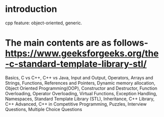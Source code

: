 # introduction
cpp feature: object-oriented, generic.

# The main contents are as follows- https://www.geeksforgeeks.org/the-c-standard-template-library-stl/
Basics, 
C vs C++, 
C++ vs Java, 
Input and Output, 
Operators, 
Arrays and Strings, 
Functions, 
References and Pointers, 
Dynamic memory allocation, 
Object Oriented Programming(OOP),
Constructor and Destructor, 
Function Overloading, 
Operator Overloading, 
Virtual Functions, 
Exception Handling, 
Namespaces, 
Standard Template Library (STL), 
Inheritance, 
C++ Library, 
C++ Advanced, 
C++ in Competitive Programming, 
Puzzles, 
Interview Questions, 
Multiple Choice Questions
